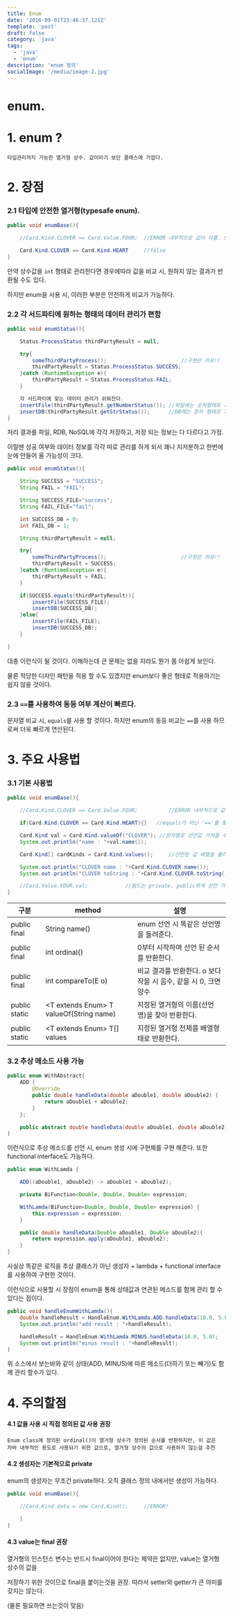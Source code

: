 ```yaml
---
title: Enum
date: '2016-09-01T23:46:37.121Z'
template: 'post'
draft: false
category: 'java'
tags:
  - 'java'
  - 'enum'
description: 'enum 정의'
socialImage: '/media/image-2.jpg'
---
```


# enum.

# 1. enum ?

    타입관리까지 가능한 열거형 상수. 값이라기 보단 클래스에 가깝다.

# 2. 장점

### 2.1 타입에 안전한 열거형(typesafe enum).

```java
public void enumBase(){

    //Card.Kind.CLOVER == Card.Value.FOUR;  //ERROR 내부적으로 값이 다름. 안전하게 값 비교 가능

    Card.Kind.CLOVER == Card.Kind.HEART     //false
}
```

만약 상수값을 `int` 형태로 관리한다면 경우에따라 값을 비교 시, 원하지 않는 결과가 반환될 수도 있다.

하지만 enum을 사용 시, 이러한 부분은 안전하게 비교가 가능하다.

### 2.2 각 서드파티에 원하는 형태의 데이터 관리가 편함

```java
public void enumStatus(){

    Status.ProcessStatus thirdPartyResult = null;

    try{
        someThirdPartyProcess();                        //구현은 자유!!
        thirdPartyResult = Status.ProcessStatus.SUCCESS;
    }catch (RuntimeException e){
        thirdPartyResult = Status.ProcessStatus.FAIL;
    }

    각 서드파티에 맞는 데이터 관리가 쉬워진다.
    insertFile(thirdPartyResult.getNumberStatus()); //파일에는 숫자형태로 기록
    insertDB(thirdPartyResult.getStrStatus());      //DB에는 문자 형태로 기록
}
```

처리 결과를 파일, RDB, NoSQL에 각각 저장하고, 저장 되는 정보는 다 다르다고 가정.

이럴땐 성공 여부와 데이터 정보를 각각 따로 관리를 하게 되서 꽤나 지저분하고 한번에 눈에 안들어 올 가능성이 크다.

```java
public void enumStatus(){

    String SUCCESS = "SUCCESS";
    String FAIL = "FAIL";

    String SUCCESS_FILE="success";
    String FAIL_FILE="fail";

    int SUCCESS_DB = 0;
    int FAIL_DB = 1;

    String thirdPartyResult = null;

    try{
        someThirdPartyProcess();                        //구현은 자유!!
        thirdPartyResult = SUCCESS;
    }catch (RuntimeException e){
        thirdPartyResult = FAIL;
    }

    if(SUCCESS.equals(thirdPartyResult)){
        insertFile(SUCCESS_FILE);
        insertDB(SUCCESS_DB);
    }else{
        insertFile(FAIL_FILE);
        insertDB(SUCCESS_DB);
    }

}
```

대충 이런식이 될 것이다. 이해하는데 큰 문제는 없을 지라도 뭔가 쫌 아쉽게 보인다.

물론 적당한 디자인 패턴을 적용 할 수도 있겠지만 enum보다 좋은 형태로 적용하기는 쉽지 않을 것이다.

### 2.3 `==`를 사용하여 동등 여부 계산이 빠르다.

문자열 비교 시, `equals`를 사용 할 것이다. 하지만 enum의 동등 비교는 `==`를 사용 하므로써 더욱 빠르게 연산된다.

# 3. 주요 사용법

### 3.1 기본 사용법

```java
public void enumBase(){

    //Card.Kind.CLOVER == Card.Value.FOUR;          //ERROR 내부적으로 값이 다름. 안전하게 값 비교 가능

    if(Card.Kind.CLOVER == Card.Kind.HEART){}   //equals가 아닌 '=='를 통해 비교하여 빠르게 연산 가능

    Card.Kind val = Card.Kind.valueOf("CLOVER"); //문자열로 선언값 가져올 수 있음
    System.out.println("name : "+val.name());

    Card.Kind[] cardKinds = Card.Kind.values();     //선언된 값 배열을 물러옴

    System.out.println("CLOVER name : "+Card.Kind.CLOVER.name());
    System.out.println("CLOVER toString : "+Card.Kind.CLOVER.toString());   //toString은 어디서 override 할수 잇어서 사용을 권장안함

    //Card.Value.FOUR.val;            //필드는 private, public하게 선언 가능
}
```

| 구분          | method                                     | 설명                                                            |
| ------------- | ------------------------------------------ | --------------------------------------------------------------- |
| public final  | String name()                              | enum 선언 시 똑같은 선언명을 돌려준다.                          |
| public final  | int ordinal()                              | 0부터 시작하여 선언 된 순서를 반환한다.                         |
| public final  | int compareTo(E o)                         | 비교 결과를 반환한다. o 보다 작을 시 음수, 같을 시 0, 크면 양수 |
| public static | <T extends Enum<T>> T valueOf(String name) | 지정된 열거형의 이름(선언명)을 찾아 반환한다.                   |
| public static | <T extends Enum<T>> T[] values             | 지정된 열거형 전체를 배열형태로 반환한다.                       |

### 3.2 추상 메소드 사용 가능

```java
public enum WithAbstract{
    ADD {
        @Override
        public double handleData(double aDouble1, double aDouble2) {
            return aDouble1 + aDouble2;
        }
    };

    public abstract double handleData(double aDouble1, double aDouble2);
}
```

이런식으로 추상 메소드를 선언 시, enum 생성 시에 구현체를 구현 해준다. 또한 functional interface도 가능하다.

```java
public enum WithLamda {

    ADD((aDouble1, aDouble2) -> aDouble1 + aDouble2);

    private BiFunction<Double, Double, Double> expression;

    WithLamda(BiFunction<Double, Double, Double> expression) {
        this.expression = expression;
    }

    public double handleData(Double aDouble1, Double aDouble2){
        return expression.apply(aDouble1, aDouble2);
    }
}
```

사실상 똑같은 로직을 추상 클래스가 아닌 생성자 + lambda + functional interface를 사용하여 구현한 것이다.

이런식으로 사용할 시 장점이 enum을 통해 상태값과 연관된 메소드를 함께 관리 할 수 있다는 점이다.

```java
public void handleEnumWithLamda(){
    double handleResult = HandleEnum.WithLamda.ADD.handleData(10.0, 5.0);
    System.out.println("add result : "+handleResult);

    handleResult = HandleEnum.WithLamda.MINUS.handleData(10.0, 5.0);
    System.out.println("minus result : "+handleResult);
}
```

위 소스에서 보는바와 같이 상태(ADD, MINUS)에 따른 메소드(더하기 또는 빼기)도 함께 관리 할수가 있다.

# 4. 주의할점

#### 4.1 값을 사용 시 직접 정의된 값 사용 권장

    Enum class에 정의된 ordinal()이 열거형 상수가 정의된 순서를 반환하지만, 이 값은
    자바 내부적인 용도로 사용되기 위한 값으로, 열거형 상수의 값으로 사용하지 않는걸 추천

#### 4.2 생성자는 기본적으로 private

enum의 생성자는 무조건 private하다. 오직 클래스 정의 내에서만 생성이 가능하다.

```java
public void enumBase(){

    //Card.Kind data = new Card.Kind();     //ERROR!

    }
}
```

#### 4.3 value는 final 권장

열거형의 인스턴스 변수는 반드시 final이어야 한다는 제약은 없지만, value는 열거형 상수의 값을

저장하기 위한 것이므로 final을 붙이는것을 권장. 따라서 setter와 getter가 큰 의미를 갖지는 않는다.

(물론 필요하면 쓰는것이 맞음)
